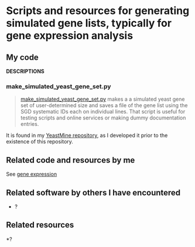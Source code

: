 # Scripts and resources for generating simulated gene lists, typically for gene expression analysis

My code
-------

**DESCRIPTIONS**


### make_simulated_yeast_gene_set.py


> [make_simulated_yeast_gene_set.py](https://github.com/fomightez/yeastmine/blob/master/make_simulated_yeast_gene_set.py) makes a a simulated yeast gene set of user-determined size and saves a file of the gene list using the SGD systematic IDs each on individual lines. That script is useful for testing scripts and online services or making dummy documentation entries.

It is found in my [YeastMine repository](https://github.com/fomightez/yeastmine), as I developed it prior to the existence of this repository.




Related code and resources by me
-------------------------------

See [gene expression](https://github.com/fomightez/simulated_data/tree/master/gene_expression)

Related software by others I have encountered
--------------------------------------------

* ?

Related resources
----------------

*?

